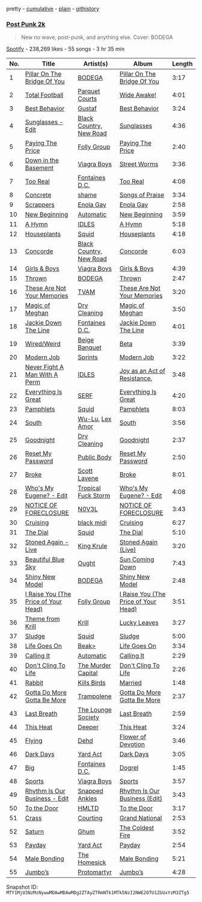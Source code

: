 pretty - [cumulative](/playlists/cumulative/37i9dQZF1DWYwMzXER4RFF.md) - [plain](/playlists/plain/37i9dQZF1DWYwMzXER4RFF) - [githistory](https://github.githistory.xyz/mackorone/spotify-playlist-archive/blob/main/playlists/plain/37i9dQZF1DWYwMzXER4RFF)

### [Post Punk 2k](https://open.spotify.com/playlist/37i9dQZF1DWYwMzXER4RFF)

> New no wave, post\-punk, and anything else\. Cover: BODEGA

[Spotify](https://open.spotify.com/user/spotify) - 238,269 likes - 55 songs - 3 hr 35 min

| No. | Title | Artist(s) | Album | Length |
|---|---|---|---|---|
| 1 | [Pillar On The Bridge Of You](https://open.spotify.com/track/3quyci0xdEjIRQBusVGDL2) | [BODEGA](https://open.spotify.com/artist/3lnWfdMG9U0oVMC15SEbB5) | [Pillar On The Bridge Of You](https://open.spotify.com/album/2FdeUBg9yKyD9910MoqoO8) | 3:17 |
| 2 | [Total Football](https://open.spotify.com/track/5fsfk1Oogb99koL8wyzomw) | [Parquet Courts](https://open.spotify.com/artist/23NIwARd4vPbxt3wwNnJ6k) | [Wide Awake!](https://open.spotify.com/album/5uTI2HcpAywDP8Vo1DpJta) | 4:01 |
| 3 | [Best Behavior](https://open.spotify.com/track/3wb6i8PrbGwneMBvE6ZJis) | [Gustaf](https://open.spotify.com/artist/6QqLYrbjh5CnfMG7z5r96E) | [Best Behavior](https://open.spotify.com/album/44l3PKV5u5oZhcbWKEMiyx) | 3:24 |
| 4 | [Sunglasses \- Edit](https://open.spotify.com/track/449tx8bd5PFEw5dT0KPpLz) | [Black Country, New Road](https://open.spotify.com/artist/3PP6ghmOlDl2jaKaH0avUN) | [Sunglasses](https://open.spotify.com/album/5mfH9Qe9rtjrLBpLE6zL2P) | 4:36 |
| 5 | [Paying The Price](https://open.spotify.com/track/6F4DAh0ANpqlP20iR4Fqlh) | [Folly Group](https://open.spotify.com/artist/39RnqcMpFSK4e7tbODSsaP) | [Paying The Price](https://open.spotify.com/album/5lXmnuAhMGGRYkQwOCVR3w) | 2:40 |
| 6 | [Down in the Basement](https://open.spotify.com/track/3EQGADvujDRkbRVBXV0fr8) | [Viagra Boys](https://open.spotify.com/artist/2nAKP6etu8wXNnezKXgqgg) | [Street Worms](https://open.spotify.com/album/7GCnSXQc6H4vF8TU7hSdSk) | 3:36 |
| 7 | [Too Real](https://open.spotify.com/track/072FXhjdSibK3wSavEBnIc) | [Fontaines D.C.](https://open.spotify.com/artist/3SXwqSqAoBz9WCI9PDQzY6) | [Too Real](https://open.spotify.com/album/3MhReQSMxXH9P4QdzzPDAL) | 4:08 |
| 8 | [Concrete](https://open.spotify.com/track/6X7H3JTAUGAL1rSwohnPBX) | [shame](https://open.spotify.com/artist/4IeWU3NYBI9mISFVhzXG8f) | [Songs of Praise](https://open.spotify.com/album/3A1kutvBmC6czSsSv7aR5E) | 3:34 |
| 9 | [Scrappers](https://open.spotify.com/track/14IvWKgBAZojoDYvlI0MGd) | [Enola Gay](https://open.spotify.com/artist/1CT7BjCVYK5vr9SNr7WlEP) | [Enola Gay](https://open.spotify.com/album/4wqfGtPLQvvGSPdM7nr37q) | 2:58 |
| 10 | [New Beginning](https://open.spotify.com/track/5o0uaVSaJimlNKnvDdggX6) | [Automatic](https://open.spotify.com/artist/3uX1tstdmFJyxW9b5mSNlU) | [New Beginning](https://open.spotify.com/album/62yIxSvT6Yvl0uYKuuYBLw) | 3:59 |
| 11 | [A Hymn](https://open.spotify.com/track/5PXYOVPrnkj6HIdKvEMiwJ) | [IDLES](https://open.spotify.com/artist/75mafsNqNE1WSEVxIKuY5C) | [A Hymn](https://open.spotify.com/album/4tZqfOZ16FqkgFwQ4syP0z) | 5:18 |
| 12 | [Houseplants](https://open.spotify.com/track/3Q1Q4dftyBYbcCa0YFIhUD) | [Squid](https://open.spotify.com/artist/685XjGzGztyivfR3fAjoxo) | [Houseplants](https://open.spotify.com/album/2KYm30pFBJI0fwpCGcth3t) | 4:18 |
| 13 | [Concorde](https://open.spotify.com/track/4Lq00qcqHANbxFUeq2ORCk) | [Black Country, New Road](https://open.spotify.com/artist/3PP6ghmOlDl2jaKaH0avUN) | [Concorde](https://open.spotify.com/album/0xDUwM9EVHyOmUhL9KGOwa) | 6:03 |
| 14 | [Girls & Boys](https://open.spotify.com/track/4Xt5Zpuk3AGXfojsWJP23l) | [Viagra Boys](https://open.spotify.com/artist/2nAKP6etu8wXNnezKXgqgg) | [Girls & Boys](https://open.spotify.com/album/5pNrH7vOP95JA6oxRGTEiU) | 4:39 |
| 15 | [Thrown](https://open.spotify.com/track/3ZOCZDNMUtW3iYgcDnmy8f) | [BODEGA](https://open.spotify.com/artist/3lnWfdMG9U0oVMC15SEbB5) | [Thrown](https://open.spotify.com/album/2mbIu20oNcZ7XltpzpnOwL) | 2:47 |
| 16 | [These Are Not Your Memories](https://open.spotify.com/track/3IibriQcR33GG9ZDkBdLiT) | [TVAM](https://open.spotify.com/artist/7aKv42QgcrCLQg37J4CkTM) | [These Are Not Your Memories](https://open.spotify.com/album/50ghcLExc0stAzU2ieijfv) | 3:20 |
| 17 | [Magic of Meghan](https://open.spotify.com/track/2aLK2WqtkW4pkBh8wH3lUn) | [Dry Cleaning](https://open.spotify.com/artist/7DlD7rLG9MKuvXtTeACzkO) | [Magic of Meghan](https://open.spotify.com/album/5Hi1UOAuj3BVNEY2k8iiVT) | 3:50 |
| 18 | [Jackie Down The Line](https://open.spotify.com/track/6FDrld0oPlhhRKItogchWo) | [Fontaines D.C.](https://open.spotify.com/artist/3SXwqSqAoBz9WCI9PDQzY6) | [Jackie Down The Line](https://open.spotify.com/album/194s8X2fl22otVaRdWSm9Q) | 4:01 |
| 19 | [Wired/Weird](https://open.spotify.com/track/6HpelWP42NVal2WShBobNt) | [Beige Banquet](https://open.spotify.com/artist/1RD0sw23ETXTCQRmDHsmbW) | [Beta](https://open.spotify.com/album/6MzBXj52MbmhKrORPzWY9W) | 3:39 |
| 20 | [Modern Job](https://open.spotify.com/track/0Bz4RD9u6sEJT29N7b4iRy) | [Sprints](https://open.spotify.com/artist/27nD8P491xX8UzG3j01eIY) | [Modern Job](https://open.spotify.com/album/0o9ihh6as2nRsaAbrtDyFO) | 3:22 |
| 21 | [Never Fight A Man With A Perm](https://open.spotify.com/track/7BmWDAlFk1DCL60I435oaE) | [IDLES](https://open.spotify.com/artist/75mafsNqNE1WSEVxIKuY5C) | [Joy as an Act of Resistance.](https://open.spotify.com/album/7BbRSUBwTB37ut0Ht3yAqt) | 3:48 |
| 22 | [Everything Is Great](https://open.spotify.com/track/12l74YlyXFIMB4Th2j7u8Y) | [SERF](https://open.spotify.com/artist/3AHSGaERoeo0QGCb7QxmQW) | [Everything Is Great](https://open.spotify.com/album/6lwo9ZWMrK0rsLNrpXh4ut) | 4:20 |
| 23 | [Pamphlets](https://open.spotify.com/track/09fQwACfFYN1mZJHCoIo9u) | [Squid](https://open.spotify.com/artist/685XjGzGztyivfR3fAjoxo) | [Pamphlets](https://open.spotify.com/album/1VQ9pHT4jfJXrfFuh1Fbyv) | 8:03 |
| 24 | [South](https://open.spotify.com/track/7pMZ71tatoBEvhpM5ZaIS2) | [Wu\-Lu](https://open.spotify.com/artist/5yRolHpTcDas7KX7KiH6Wd), [Lex Amor](https://open.spotify.com/artist/0IKVDL3N8vpYgeNOV6np14) | [South](https://open.spotify.com/album/3Od0bk7TUgTbSdkA0K4axE) | 3:56 |
| 25 | [Goodnight](https://open.spotify.com/track/4p9oD9628pjRospq8ztiCU) | [Dry Cleaning](https://open.spotify.com/artist/7DlD7rLG9MKuvXtTeACzkO) | [Goodnight](https://open.spotify.com/album/7u57U9Is8dsIBg91dsq5lr) | 2:37 |
| 26 | [Reset My Password](https://open.spotify.com/track/6CKslfcC4WXPRFAjSItYm7) | [Public Body](https://open.spotify.com/artist/0afEu0n4WzBeNOdyjfBU6X) | [Reset My Password](https://open.spotify.com/album/1PdUQ7q9ECtmZQjmp79DVI) | 2:50 |
| 27 | [Broke](https://open.spotify.com/track/7tNoESflewtLqMdvgUuE3e) | [Scott Lavene](https://open.spotify.com/artist/6dpTFwhi4Z3QIJeOxjZB3n) | [Broke](https://open.spotify.com/album/4JCVC1iVEc4FsN8HT8V2ZH) | 8:01 |
| 28 | [Who's My Eugene? \- Edit](https://open.spotify.com/track/5JqeO2yMJNmdgk2B7HPy9i) | [Tropical Fuck Storm](https://open.spotify.com/artist/0mL6LBSQ4bHe6hWq90KzHL) | [Who's My Eugene? \- Edit](https://open.spotify.com/album/13p78S0Epiab4voDdM4F2w) | 4:08 |
| 29 | [NOTICE OF FORECLOSURE](https://open.spotify.com/track/2PCnHuNdckPK468Y3Gkm3a) | [N0V3L](https://open.spotify.com/artist/7hB25IiKPmhATGtFwDbylS) | [NOTICE OF FORECLOSURE](https://open.spotify.com/album/12panx3otfLKaT8Ti0RUS8) | 3:43 |
| 30 | [Cruising](https://open.spotify.com/track/42FoHPbDOZM1qCCCKmEvf2) | [black midi](https://open.spotify.com/artist/7Hvq85OU8T7Hsd63zNBwaL) | [Cruising](https://open.spotify.com/album/55fNVmdLsjVNTEE7TQcbGF) | 6:27 |
| 31 | [The Dial](https://open.spotify.com/track/55AP1tUevnOiiyffOQYeDB) | [Squid](https://open.spotify.com/artist/685XjGzGztyivfR3fAjoxo) | [The Dial](https://open.spotify.com/album/1qp9czAYoODXQiiXp4Yjbb) | 5:10 |
| 32 | [Stoned Again \- Live](https://open.spotify.com/track/1fwPnO7m3MdoOCYQg7iM4N) | [King Krule](https://open.spotify.com/artist/4wyNyxs74Ux8UIDopNjIai) | [Stoned Again \(Live\)](https://open.spotify.com/album/40iVqxTgLbAXafP2VnYOyO) | 3:20 |
| 33 | [Beautiful Blue Sky](https://open.spotify.com/track/2lp3ycHVNMK2xZ5GFMwEtX) | [Ought](https://open.spotify.com/artist/2VhVBXSB8n2KxuzKVZNxTY) | [Sun Coming Down](https://open.spotify.com/album/6Il9jwREmViqtjAXbkprVA) | 7:43 |
| 34 | [Shiny New Model](https://open.spotify.com/track/5Blr6wOtVsOujq4YsTDETf) | [BODEGA](https://open.spotify.com/artist/3lnWfdMG9U0oVMC15SEbB5) | [Shiny New Model](https://open.spotify.com/album/0BvwxZ2vriM5WyPEbnFS5d) | 2:48 |
| 35 | [I Raise You \(The Price of Your Head\)](https://open.spotify.com/track/302te1PaXydwxxX6aIjkhn) | [Folly Group](https://open.spotify.com/artist/39RnqcMpFSK4e7tbODSsaP) | [I Raise You \(The Price of Your Head\)](https://open.spotify.com/album/0KGJSvayWmKlbQW49bZQIt) | 3:51 |
| 36 | [Theme from Krill](https://open.spotify.com/track/67ttNRUJGWnjeLOQjCtMSV) | [Krill](https://open.spotify.com/artist/6fYCTfRkkNoUd4ZekQRXaO) | [Lucky Leaves](https://open.spotify.com/album/2QnH3CXuNhvl63OyRPovPy) | 3:27 |
| 37 | [Sludge](https://open.spotify.com/track/6ghHPm0mXm9uqcdml2FaCy) | [Squid](https://open.spotify.com/artist/685XjGzGztyivfR3fAjoxo) | [Sludge](https://open.spotify.com/album/4fVcSFvdj9XflGQ4HVhLYI) | 5:00 |
| 38 | [Life Goes On](https://open.spotify.com/track/19PvZLD2TpIzc7JqcTRxa0) | [Beak>](https://open.spotify.com/artist/5MGxwE9JG5IA6uqswrgNL6) | [Life Goes On](https://open.spotify.com/album/0FIpV1nfMhHcdnYcxcgXlx) | 3:34 |
| 39 | [Calling It](https://open.spotify.com/track/1V4GgaXzuPn4lOWtx33crz) | [Automatic](https://open.spotify.com/artist/3uX1tstdmFJyxW9b5mSNlU) | [Calling It](https://open.spotify.com/album/37JI4ABn0J52KVFRdKuBYi) | 2:29 |
| 40 | [Don't Cling To Life](https://open.spotify.com/track/0KWnYZSO5GAzCJrgr4oGNr) | [The Murder Capital](https://open.spotify.com/artist/18M7pJRsgFVjEBZ5ufmJAp) | [Don't Cling To Life](https://open.spotify.com/album/5yM1tyAoWPEuY4j6OTZo8b) | 2:26 |
| 41 | [Rabbit](https://open.spotify.com/track/0u2kTKd00Jk9UEbn9CxrYj) | [Kills Birds](https://open.spotify.com/artist/4osJY6pXMgA3LezSpLSbkN) | [Married](https://open.spotify.com/album/4Cc6blc4jNacdDuFiZMdEu) | 1:48 |
| 42 | [Gotta Do More Gotta Be More](https://open.spotify.com/track/6Ai1aNmJ2hMMcx7QQyNIom) | [Trampolene](https://open.spotify.com/artist/28KtnfdwBHptsGPPWjeovU) | [Gotta Do More Gotta Be More](https://open.spotify.com/album/2OtLneHnXrZ3vjRMHJhjgL) | 2:37 |
| 43 | [Last Breath](https://open.spotify.com/track/1ZMsAnynOVdPV4JXIDhfYu) | [The Lounge Society](https://open.spotify.com/artist/5OfZVpXzGottp1rYD73ufE) | [Last Breath](https://open.spotify.com/album/2O5SlD3mS0wiUtMkHdWd5B) | 2:59 |
| 44 | [This Heat](https://open.spotify.com/track/5zzfwhoMD6rRct8MTyeAFR) | [Deeper](https://open.spotify.com/artist/2OdkcNnvSRbVRcziM3OK2S) | [This Heat](https://open.spotify.com/album/3UAosGbmzDTVQ8PksPNTIC) | 3:24 |
| 45 | [Flying](https://open.spotify.com/track/4i2s69U5vRLS0KQtNMAWbb) | [Dehd](https://open.spotify.com/artist/6yzuBFtT6dK2aQMZJZtcB1) | [Flower of Devotion](https://open.spotify.com/album/0kn1V8vpoxtEw69CcMDlik) | 3:46 |
| 46 | [Dark Days](https://open.spotify.com/track/7wLy2immx4tw3qgiH7ZogP) | [Yard Act](https://open.spotify.com/artist/2h3ooJn8m8X8cL2g1BZ1Rd) | [Dark Days](https://open.spotify.com/album/6JXI3CvEjelCxeKZW3zndN) | 3:05 |
| 47 | [Big](https://open.spotify.com/track/0ackndQoetiUOdz3M93m6h) | [Fontaines D.C.](https://open.spotify.com/artist/3SXwqSqAoBz9WCI9PDQzY6) | [Dogrel](https://open.spotify.com/album/7wMhg0YqDuqylEVnLQQ02R) | 1:45 |
| 48 | [Sports](https://open.spotify.com/track/56yeb6zxKn9aNjLyvbs1BM) | [Viagra Boys](https://open.spotify.com/artist/2nAKP6etu8wXNnezKXgqgg) | [Sports](https://open.spotify.com/album/0aqKHwSb63KSYEZDdqt3RV) | 3:57 |
| 49 | [Rhythm Is Our Business \- Edit](https://open.spotify.com/track/0nSKPt85T4Y3PFKe9U1AoJ) | [Snapped Ankles](https://open.spotify.com/artist/4iWOyexPqcvgycdx7mLUcl) | [Rhythm Is Our Business \(Edit\)](https://open.spotify.com/album/31BcuNn55HiyGfZNumnzgO) | 3:43 |
| 50 | [To the Door](https://open.spotify.com/track/7g2lJm34prT5NF7FeQIfRQ) | [HMLTD](https://open.spotify.com/artist/0yd6o6a2MaOjsF1SglI4Hw) | [To the Door](https://open.spotify.com/album/6x8pC5Vjq0CFXijYQXdFgS) | 3:17 |
| 51 | [Crass](https://open.spotify.com/track/1ltNqlKxSUM9abfYOdL0kA) | [Courting](https://open.spotify.com/artist/3oLTaC5QBOH96VbxMAafpZ) | [Grand National](https://open.spotify.com/album/5ZcDDiQ1rGGFMU4IBn0Zu2) | 2:53 |
| 52 | [Saturn](https://open.spotify.com/track/31FslokX6FqQWVHIaVy4hY) | [Ghum](https://open.spotify.com/artist/41yzFXg6iuyDfw0PYviMHs) | [The Coldest Fire](https://open.spotify.com/album/7jZmxRxG89gyfb5W0beTdW) | 3:52 |
| 53 | [Payday](https://open.spotify.com/track/54xTBGmKCsrrWDiUrM9UFX) | [Yard Act](https://open.spotify.com/artist/2h3ooJn8m8X8cL2g1BZ1Rd) | [Payday](https://open.spotify.com/album/01Lj7qVMPDFq1ojfn32yjw) | 2:54 |
| 54 | [Male Bonding](https://open.spotify.com/track/3Mef8dlql8ngrKhOt7IAoZ) | [The Homesick](https://open.spotify.com/artist/6q5SrkgP73lW6VpQnReiaS) | [Male Bonding](https://open.spotify.com/album/0vrXRQ1v3PAO4HVIJGN5nt) | 5:21 |
| 55 | [Jumbo’s](https://open.spotify.com/track/6geZTtlllUBUei0ypRehDt) | [Protomartyr](https://open.spotify.com/artist/2YFBqMMiIIL4XyiEwqySUQ) | [Jumbo’s](https://open.spotify.com/album/4tZCImPr1sgG7aHsrFTlCF) | 4:28 |

Snapshot ID: `MTY1MjU3NzMzNywwMDAwMDAwMDg2ZTAyZTRmNTk1MTk5NzI2NWE2OTU1ZGUxYzM3ZTg5`
